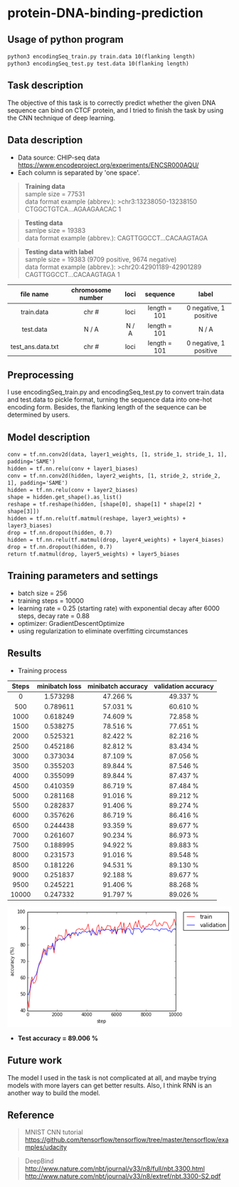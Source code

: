 protein-DNA-binding-prediction
===
## Usage of python program
```
python3 encodingSeq_train.py train.data 10(flanking length)
python3 encodingSeq_test.py test.data 10(flanking length)
```
## Task description
The objective of this task is to correctly predict whether the given DNA sequence can bind on CTCF protein, and I tried to finish the task by using the CNN technique of deep learning.


## Data description
* Data source: CHIP-seq data https://www.encodeproject.org/experiments/ENCSR000AQU/
* Each column is separated by 'one space'.

> **Training data**  <br/>
> sample size = 77531 <br/>
> data format example (abbrev.): >chr3:13238050-13238150 CTGGCTGTCA...AGAAGAACAC 1

> **Testing data** <br/>
> samlpe size = 19383 <br/>
> data format example (abbrev.): CAGTTGGCCT...CACAAGTAGA

> **Testing data with label** <br/>
> sample size = 19383 (9709 positive, 9674 negative) <br/>
> data format example (abbrev.): >chr20:42901189-42901289 CAGTTGGCCT...CACAAGTAGA 1

| file name | chromosome number | loci | sequence | label |
| :--: | :--: | :--: | :--: | :--: |
| train.data | chr # | loci | length = 101 | 0 negative, 1 positive |
| test.data | N / A| N / A | length = 101 | N / A |
| test_ans.data.txt | chr # | loci | length = 101 | 0 negative, 1 positive |

## Preprocessing
I use encodingSeq_train.py and encodingSeq_test.py to convert train.data and test.data to pickle format, turning the sequence data into one-hot encoding form. Besides, the flanking length of the sequence can be determined by users.

## Model description
```
conv = tf.nn.conv2d(data, layer1_weights, [1, stride_1, stride_1, 1], padding='SAME')
hidden = tf.nn.relu(conv + layer1_biases)
conv = tf.nn.conv2d(hidden, layer2_weights, [1, stride_2, stride_2, 1], padding='SAME')
hidden = tf.nn.relu(conv + layer2_biases)
shape = hidden.get_shape().as_list()
reshape = tf.reshape(hidden, [shape[0], shape[1] * shape[2] * shape[3]])
hidden = tf.nn.relu(tf.matmul(reshape, layer3_weights) + layer3_biases)
drop = tf.nn.dropout(hidden, 0.7)
hidden = tf.nn.relu(tf.matmul(drop, layer4_weights) + layer4_biases)
drop = tf.nn.dropout(hidden, 0.7)
return tf.matmul(drop, layer5_weights) + layer5_biases
```

## Training parameters and settings
* batch size = 256 <br/>
* training steps = 10000 <br/>
* learning rate = 0.25 (starting rate) with exponential decay after 6000 steps, decay rate = 0.88 <br/>
* optimizer: GradientDescentOptimize <br/>
* using regularization to eliminate overfitting circumstances

## Results
* Training process

| Steps | minibatch loss | minibatch accuracy | validation accuracy |
| :--: | :--: | :--: | :--: |
| 0 | 1.573298 | 47.266 %	| 49.337 % |
| 500	| 0.789611	| 57.031 % | 60.610 % |
| 1000 | 0.618249	| 74.609 %	| 72.858 % |
| 1500 | 0.538275	| 78.516 %	| 77.651 % |
| 2000 | 0.525321	| 82.422 % | 82.216 % |
| 2500 | 0.452186	| 82.812 %	| 83.434 % |
| 3000 | 0.373034	| 87.109 %	| 87.056 % |
| 3500 | 0.355203	| 89.844 %	| 87.546 % |
| 4000 | 0.355099	| 89.844 %	| 87.437 % |
| 4500 | 0.410359	| 86.719 %	| 87.484 % |
| 5000 | 0.281168	| 91.016 %	| 89.212 % |
| 5500 | 0.282837	| 91.406 %	| 89.274 % |
| 6000 | 0.357626	| 86.719 %	| 86.416 % |
| 6500 | 0.244438 | 93.359 %	| 89.677 % |
| 7000 | 0.261607 | 90.234 %	| 86.973 % |
| 7500 | 0.188995	| 94.922 %	| 89.883 % |
| 8000 | 0.231573	| 91.016 %	| 89.548 % |
| 8500 | 0.181226	| 94.531 %	| 89.130 % |
| 9000 | 0.251837	| 92.188 %	| 89.677 % |
| 9500 | 0.245221	| 91.406 %	| 88.268 % |
| 10000 | 0.247332	| 91.797 %	| 89.026 % |

<img src="https://github.com/andrewkgs/protein-DNA-binding-prediction/blob/master/result.png"> <br/>
* **Test accuracy = 89.006 %**


## Future work
The model I used in the task is not complicated at all, and maybe trying models with more layers can get better results.
Also, I think RNN is an another way to build the model.

## Reference
> MNIST CNN tutorial <br/>
> https://github.com/tensorflow/tensorflow/tree/master/tensorflow/examples/udacity

> DeepBind <br/>
> http://www.nature.com/nbt/journal/v33/n8/full/nbt.3300.html <br/>
> http://www.nature.com/nbt/journal/v33/n8/extref/nbt.3300-S2.pdf
